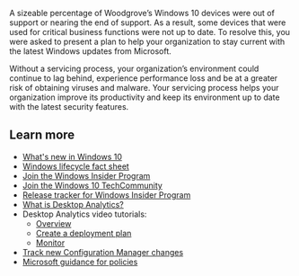 A sizeable percentage of Woodgrove’s Windows 10 devices were out of support or nearing the end of support. As a result, some devices that were used for critical business functions were not up to date. To resolve this, you were asked to present a plan to help your organization to stay current with the latest Windows updates from Microsoft.

Without a servicing process, your organization’s environment could continue to lag behind, experience performance loss and be at a greater risk of obtaining viruses and malware. Your servicing process helps your organization improve its productivity and keep its environment up to date with the latest security features.


## Learn more

- [What's new in Windows 10](https://docs.microsoft.com/windows/whats-new/)
- [Windows lifecycle fact sheet](https://support.microsoft.com/help/13853/windows-lifecycle-fact-sheet)
- [Join the Windows Insider Program](https://insider.windows.com/)
- [Join the Windows 10 TechCommunity](https://techcommunity.microsoft.com/t5/windows-10/ct-p/Windows10)
- [Release tracker for Windows Insider Program](https://blogs.windows.com/windowsexperience/tag/windows-insider-program/)
- [What is Desktop Analytics?](https://docs.microsoft.com/configmgr/desktop-analytics/overview)
- Desktop Analytics video tutorials:
    - [Overview](https://www.microsoft.com/videoplayer/embed/RE4wte2)
    - [Create a deployment plan](https://www.microsoft.com/videoplayer/embed/RE4wB8j)
    - [Monitor](https://www.microsoft.com/videoplayer/embed/RE4wprt)
- [Track new Configuration Manager changes](https://docs.microsoft.com/configmgr/core/plan-design/changes/whats-new-in-version-1910)
- [Microsoft guidance for policies](https://aka.ms/UpdateVelocity)

